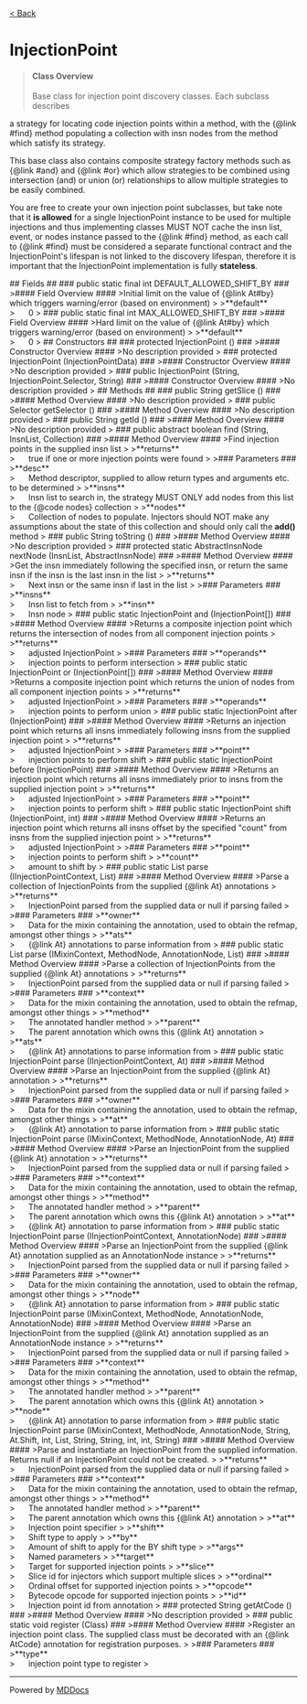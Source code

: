 [< Back](../README.md)
# InjectionPoint #
>#### Class Overview ####
><p>Base class for injection point discovery classes. Each subclass describes
 a strategy for locating code injection points within a method, with the
 {@link #find} method populating a collection with insn nodes from the method
 which satisfy its strategy.</p>
 
 <p>This base class also contains composite strategy factory methods such as
 {@link #and} and {@link #or} which allow strategies to be combined using
 intersection (and) or union (or) relationships to allow multiple strategies
 to be easily combined.</p>
 
 <p>You are free to create your own injection point subclasses, but take note
 that it <b>is allowed</b> for a single InjectionPoint instance to be used for
 multiple injections and thus implementing classes MUST NOT cache the insn
 list, event, or nodes instance passed to the {@link #find} method, as each
 call to {@link #find} must be considered a separate functional contract and
 the InjectionPoint's lifespan is not linked to the discovery lifespan,
 therefore it is important that the InjectionPoint implementation is fully
 <b>stateless</b>.</p>
## Fields ##
### public static final int DEFAULT_ALLOWED_SHIFT_BY ###
>#### Field Overview ####
>Initial limit on the value of {@link At#by} which triggers warning/error
 (based on environment)
>
>**default**<br />
>&nbsp;&nbsp;&nbsp;&nbsp;&nbsp;&nbsp;0
>
### public static final int MAX_ALLOWED_SHIFT_BY ###
>#### Field Overview ####
>Hard limit on the value of {@link At#by} which triggers warning/error
 (based on environment)
>
>**default**<br />
>&nbsp;&nbsp;&nbsp;&nbsp;&nbsp;&nbsp;0
>
## Constructors ##
### protected InjectionPoint () ###
>#### Constructor Overview ####
>No description provided
>
### protected InjectionPoint (InjectionPointData) ###
>#### Constructor Overview ####
>No description provided
>
### public InjectionPoint (String, InjectionPoint.Selector, String) ###
>#### Constructor Overview ####
>No description provided
>
## Methods ##
### public String getSlice () ###
>#### Method Overview ####
>No description provided
>
### public Selector getSelector () ###
>#### Method Overview ####
>No description provided
>
### public String getId () ###
>#### Method Overview ####
>No description provided
>
### public abstract boolean find (String, InsnList, Collection) ###
>#### Method Overview ####
>Find injection points in the supplied insn list
>
>**returns**<br />
>&nbsp;&nbsp;&nbsp;&nbsp;&nbsp;&nbsp;true if one or more injection points were found
>
>### Parameters ###
>**desc**<br />
>&nbsp;&nbsp;&nbsp;&nbsp;&nbsp;&nbsp;Method descriptor, supplied to allow return types and
      arguments etc. to be determined
>
>**insns**<br />
>&nbsp;&nbsp;&nbsp;&nbsp;&nbsp;&nbsp;Insn list to search in, the strategy MUST ONLY add nodes
      from this list to the {@code nodes} collection
>
>**nodes**<br />
>&nbsp;&nbsp;&nbsp;&nbsp;&nbsp;&nbsp;Collection of nodes to populate. Injectors should NOT make
      any assumptions about the state of this collection and should only
      call the <b>add()</b> method
>
### public String toString () ###
>#### Method Overview ####
>No description provided
>
### protected static AbstractInsnNode nextNode (InsnList, AbstractInsnNode) ###
>#### Method Overview ####
>Get the insn immediately following the specified insn, or return the same
 insn if the insn is the last insn in the list
>
>**returns**<br />
>&nbsp;&nbsp;&nbsp;&nbsp;&nbsp;&nbsp;Next insn or the same insn if last in the list
>
>### Parameters ###
>**insns**<br />
>&nbsp;&nbsp;&nbsp;&nbsp;&nbsp;&nbsp;Insn list to fetch from
>
>**insn**<br />
>&nbsp;&nbsp;&nbsp;&nbsp;&nbsp;&nbsp;Insn node
>
### public static InjectionPoint and (InjectionPoint[]) ###
>#### Method Overview ####
>Returns a composite injection point which returns the intersection of
 nodes from all component injection points
>
>**returns**<br />
>&nbsp;&nbsp;&nbsp;&nbsp;&nbsp;&nbsp;adjusted InjectionPoint
>
>### Parameters ###
>**operands**<br />
>&nbsp;&nbsp;&nbsp;&nbsp;&nbsp;&nbsp;injection points to perform intersection
>
### public static InjectionPoint or (InjectionPoint[]) ###
>#### Method Overview ####
>Returns a composite injection point which returns the union of nodes from
 all component injection points
>
>**returns**<br />
>&nbsp;&nbsp;&nbsp;&nbsp;&nbsp;&nbsp;adjusted InjectionPoint
>
>### Parameters ###
>**operands**<br />
>&nbsp;&nbsp;&nbsp;&nbsp;&nbsp;&nbsp;injection points to perform union
>
### public static InjectionPoint after (InjectionPoint) ###
>#### Method Overview ####
>Returns an injection point which returns all insns immediately following
 insns from the supplied injection point
>
>**returns**<br />
>&nbsp;&nbsp;&nbsp;&nbsp;&nbsp;&nbsp;adjusted InjectionPoint
>
>### Parameters ###
>**point**<br />
>&nbsp;&nbsp;&nbsp;&nbsp;&nbsp;&nbsp;injection points to perform shift
>
### public static InjectionPoint before (InjectionPoint) ###
>#### Method Overview ####
>Returns an injection point which returns all insns immediately prior to
 insns from the supplied injection point
>
>**returns**<br />
>&nbsp;&nbsp;&nbsp;&nbsp;&nbsp;&nbsp;adjusted InjectionPoint
>
>### Parameters ###
>**point**<br />
>&nbsp;&nbsp;&nbsp;&nbsp;&nbsp;&nbsp;injection points to perform shift
>
### public static InjectionPoint shift (InjectionPoint, int) ###
>#### Method Overview ####
>Returns an injection point which returns all insns offset by the
 specified "count" from insns from the supplied injection point
>
>**returns**<br />
>&nbsp;&nbsp;&nbsp;&nbsp;&nbsp;&nbsp;adjusted InjectionPoint
>
>### Parameters ###
>**point**<br />
>&nbsp;&nbsp;&nbsp;&nbsp;&nbsp;&nbsp;injection points to perform shift
>
>**count**<br />
>&nbsp;&nbsp;&nbsp;&nbsp;&nbsp;&nbsp;amount to shift by
>
### public static List parse (IInjectionPointContext, List) ###
>#### Method Overview ####
>Parse a collection of InjectionPoints from the supplied {@link At}
 annotations
>
>**returns**<br />
>&nbsp;&nbsp;&nbsp;&nbsp;&nbsp;&nbsp;InjectionPoint parsed from the supplied data or null if parsing
      failed
>
>### Parameters ###
>**owner**<br />
>&nbsp;&nbsp;&nbsp;&nbsp;&nbsp;&nbsp;Data for the mixin containing the annotation, used to obtain
      the refmap, amongst other things
>
>**ats**<br />
>&nbsp;&nbsp;&nbsp;&nbsp;&nbsp;&nbsp;{@link At} annotations to parse information from
>
### public static List parse (IMixinContext, MethodNode, AnnotationNode, List) ###
>#### Method Overview ####
>Parse a collection of InjectionPoints from the supplied {@link At}
 annotations
>
>**returns**<br />
>&nbsp;&nbsp;&nbsp;&nbsp;&nbsp;&nbsp;InjectionPoint parsed from the supplied data or null if parsing
      failed
>
>### Parameters ###
>**context**<br />
>&nbsp;&nbsp;&nbsp;&nbsp;&nbsp;&nbsp;Data for the mixin containing the annotation, used to
      obtain the refmap, amongst other things
>
>**method**<br />
>&nbsp;&nbsp;&nbsp;&nbsp;&nbsp;&nbsp;The annotated handler method
>
>**parent**<br />
>&nbsp;&nbsp;&nbsp;&nbsp;&nbsp;&nbsp;The parent annotation which owns this {@link At} annotation
>
>**ats**<br />
>&nbsp;&nbsp;&nbsp;&nbsp;&nbsp;&nbsp;{@link At} annotations to parse information from
>
### public static InjectionPoint parse (IInjectionPointContext, At) ###
>#### Method Overview ####
>Parse an InjectionPoint from the supplied {@link At} annotation
>
>**returns**<br />
>&nbsp;&nbsp;&nbsp;&nbsp;&nbsp;&nbsp;InjectionPoint parsed from the supplied data or null if parsing
      failed
>
>### Parameters ###
>**owner**<br />
>&nbsp;&nbsp;&nbsp;&nbsp;&nbsp;&nbsp;Data for the mixin containing the annotation, used to obtain
      the refmap, amongst other things
>
>**at**<br />
>&nbsp;&nbsp;&nbsp;&nbsp;&nbsp;&nbsp;{@link At} annotation to parse information from
>
### public static InjectionPoint parse (IMixinContext, MethodNode, AnnotationNode, At) ###
>#### Method Overview ####
>Parse an InjectionPoint from the supplied {@link At} annotation
>
>**returns**<br />
>&nbsp;&nbsp;&nbsp;&nbsp;&nbsp;&nbsp;InjectionPoint parsed from the supplied data or null if parsing
      failed
>
>### Parameters ###
>**context**<br />
>&nbsp;&nbsp;&nbsp;&nbsp;&nbsp;&nbsp;Data for the mixin containing the annotation, used to
      obtain the refmap, amongst other things
>
>**method**<br />
>&nbsp;&nbsp;&nbsp;&nbsp;&nbsp;&nbsp;The annotated handler method
>
>**parent**<br />
>&nbsp;&nbsp;&nbsp;&nbsp;&nbsp;&nbsp;The parent annotation which owns this {@link At} annotation
>
>**at**<br />
>&nbsp;&nbsp;&nbsp;&nbsp;&nbsp;&nbsp;{@link At} annotation to parse information from
>
### public static InjectionPoint parse (IInjectionPointContext, AnnotationNode) ###
>#### Method Overview ####
>Parse an InjectionPoint from the supplied {@link At} annotation supplied
 as an AnnotationNode instance
>
>**returns**<br />
>&nbsp;&nbsp;&nbsp;&nbsp;&nbsp;&nbsp;InjectionPoint parsed from the supplied data or null if parsing
      failed
>
>### Parameters ###
>**owner**<br />
>&nbsp;&nbsp;&nbsp;&nbsp;&nbsp;&nbsp;Data for the mixin containing the annotation, used to obtain
      the refmap, amongst other things
>
>**node**<br />
>&nbsp;&nbsp;&nbsp;&nbsp;&nbsp;&nbsp;{@link At} annotation to parse information from
>
### public static InjectionPoint parse (IMixinContext, MethodNode, AnnotationNode, AnnotationNode) ###
>#### Method Overview ####
>Parse an InjectionPoint from the supplied {@link At} annotation supplied
 as an AnnotationNode instance
>
>**returns**<br />
>&nbsp;&nbsp;&nbsp;&nbsp;&nbsp;&nbsp;InjectionPoint parsed from the supplied data or null if parsing
      failed
>
>### Parameters ###
>**context**<br />
>&nbsp;&nbsp;&nbsp;&nbsp;&nbsp;&nbsp;Data for the mixin containing the annotation, used to
      obtain the refmap, amongst other things
>
>**method**<br />
>&nbsp;&nbsp;&nbsp;&nbsp;&nbsp;&nbsp;The annotated handler method
>
>**parent**<br />
>&nbsp;&nbsp;&nbsp;&nbsp;&nbsp;&nbsp;The parent annotation which owns this {@link At} annotation
>
>**node**<br />
>&nbsp;&nbsp;&nbsp;&nbsp;&nbsp;&nbsp;{@link At} annotation to parse information from
>
### public static InjectionPoint parse (IMixinContext, MethodNode, AnnotationNode, String, At.Shift, int, List, String, String, int, int, String) ###
>#### Method Overview ####
>Parse and instantiate an InjectionPoint from the supplied information.
 Returns null if an InjectionPoint could not be created.
>
>**returns**<br />
>&nbsp;&nbsp;&nbsp;&nbsp;&nbsp;&nbsp;InjectionPoint parsed from the supplied data or null if parsing
      failed
>
>### Parameters ###
>**context**<br />
>&nbsp;&nbsp;&nbsp;&nbsp;&nbsp;&nbsp;Data for the mixin containing the annotation, used to
      obtain the refmap, amongst other things
>
>**method**<br />
>&nbsp;&nbsp;&nbsp;&nbsp;&nbsp;&nbsp;The annotated handler method
>
>**parent**<br />
>&nbsp;&nbsp;&nbsp;&nbsp;&nbsp;&nbsp;The parent annotation which owns this {@link At} annotation
>
>**at**<br />
>&nbsp;&nbsp;&nbsp;&nbsp;&nbsp;&nbsp;Injection point specifier
>
>**shift**<br />
>&nbsp;&nbsp;&nbsp;&nbsp;&nbsp;&nbsp;Shift type to apply
>
>**by**<br />
>&nbsp;&nbsp;&nbsp;&nbsp;&nbsp;&nbsp;Amount of shift to apply for the BY shift type
>
>**args**<br />
>&nbsp;&nbsp;&nbsp;&nbsp;&nbsp;&nbsp;Named parameters
>
>**target**<br />
>&nbsp;&nbsp;&nbsp;&nbsp;&nbsp;&nbsp;Target for supported injection points
>
>**slice**<br />
>&nbsp;&nbsp;&nbsp;&nbsp;&nbsp;&nbsp;Slice id for injectors which support multiple slices
>
>**ordinal**<br />
>&nbsp;&nbsp;&nbsp;&nbsp;&nbsp;&nbsp;Ordinal offset for supported injection points
>
>**opcode**<br />
>&nbsp;&nbsp;&nbsp;&nbsp;&nbsp;&nbsp;Bytecode opcode for supported injection points
>
>**id**<br />
>&nbsp;&nbsp;&nbsp;&nbsp;&nbsp;&nbsp;Injection point id from annotation
>
### protected String getAtCode () ###
>#### Method Overview ####
>No description provided
>
### public static void register (Class) ###
>#### Method Overview ####
>Register an injection point class. The supplied class must be decorated
 with an {@link AtCode} annotation for registration purposes.
>
>### Parameters ###
>**type**<br />
>&nbsp;&nbsp;&nbsp;&nbsp;&nbsp;&nbsp;injection point type to register
>

---
Powered by [MDDocs](https://github.com/VRCube/MDDocs)